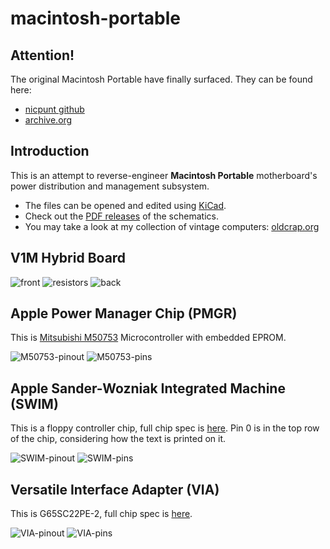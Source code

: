 # macintosh-portable

## Attention!

The original Macintosh Portable have finally surfaced. They can be found here:

  * [nicpunt github](https://github.com/nickpunt/nubus-se30/tree/master/Schematics/apple)
  * [archive.org](https://archive.org/details/Macintosh68kSchematics)

## Introduction

This is an attempt to reverse-engineer **Macintosh Portable** motherboard's power distribution and management subsystem.

* The files can be opened and edited using [KiCad](http://www.kicad.org/).
* Check out the [PDF releases](https://github.com/ppieczul/macintosh-portable/releases) of the schematics.
* You may take a look at my collection of vintage computers: [oldcrap.org](https://oldcrap.org)

## V1M Hybrid Board

![front](pictures/macintosh-portable-v1m-front.jpeg)
![resistors](pictures/macintosh-portable-v1m-resistors.jpeg)
![back](pictures/macintosh-portable-v1m-back.jpeg)

## Apple Power Manager Chip (PMGR)

This is [Mitsubishi M50753](http://www.bitsavers.org/components/mitsubishi/_dataBooks/1989_Mitsubishi_Single-Chip_8-Bit_Microcomputers.pdf) Microcontroller with embedded EPROM.

![M50753-pinout](pictures/macintosh-portable-PMGR-M50753-pinout.png)
![M50753-pins](pictures/macintosh-portable-PMGR-M50753-pin-description.png)

## Apple Sander-Wozniak Integrated Machine (SWIM)

This is a floppy controller chip, full chip spec is [here](http://dec8.info/Apple/Apple%20Floppy%20Notes/SWIM%20Chip%20User's%20Ref.pdf). Pin 0 is in the top row of the chip, considering how the text is printed on it.

![SWIM-pinout](pictures/macintosh-portable-SWIM-pinout.png)
![SWIM-pins](pictures/macintosh-portable-SWIM-pin-description.png)

## Versatile Interface Adapter (VIA)

This is G65SC22PE-2, full chip spec is [here](http://datasheet.elcodis.com/pdf2/74/25/742581/g65sc22p-3.pdf).

![VIA-pinout](pictures/macintosh-portable-via-pinout.png)
![VIA-pins](pictures/macintosh-portable-via-pin-description.png)
